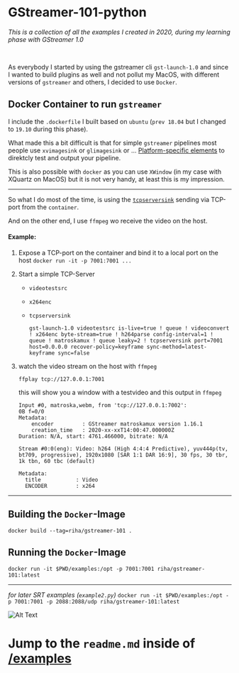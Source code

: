 # GStreamer-101-python
_This is a collection of all the examples I created in 2020, during my learning phase with GStreamer 1.0_

<br>

As everybody I started by using the gstreamer cli `gst-launch-1.0` and since I wanted to build plugins as well and not pollut my MacOS, with different versions of `gstreamer` and others, I decided to use `Docker`.

## Docker Container to run `gstreamer`

I include the `.dockerfile` I built based on `ubuntu` (`prev 18.04` but I changed to `19.10` during this phase).

What made this a bit difficult is that for simple `gstreamer` pipelines most people use `xvimagesink` or `glimagesink` or ... [ Platform-specific elements](https://gstreamer.freedesktop.org/documentation/tutorials/basic/platform-specific-elements.html?gi-language=python) to direktcly test and output your pipeline.

This is also possible with `docker` as you can use `XWindow` (in my case with XQuartz on MacOS) but it is not very handy, at least this is my impression.

---

So what I do most of the time, is using the [`tcpserversink`](https://gstreamer.freedesktop.org/documentation/tcp/tcpserversink.html?gi-language=python#tcpserversink-page) sending via TCP-port from the `container`.

And on the other end, I use `ffmpeg` wo receive the video on the host.

#### Example:

1. Expose a TCP-port on the container and bind it to a local port on the host `docker run -it -p 7001:7001 ...`

2. Start a simple TCP-Server
    - `videotestsrc`
    - `x264enc`
    - `tcpserversink` 

        `gst-launch-1.0
        videotestsrc is-live=true !
        queue ! videoconvert ! x264enc byte-stream=true !
        h264parse config-interval=1 ! queue ! matroskamux ! queue leaky=2 !
        tcpserversink port=7001 host=0.0.0.0 recover-policy=keyframe sync-method=latest-keyframe sync=false`

3. watch the video stream on the host with `ffmpeg`

    `ffplay tcp://127.0.0.1:7001`

    this will show you a window with a testvideo and this output in `ffmpeg`

    ```
    Input #0, matroska,webm, from 'tcp://127.0.0.1:7002':    
    0B f=0/0
    Metadata:
        encoder         : GStreamer matroskamux version 1.16.1
        creation_time   : 2020-xx-xxT14:00:47.000000Z
    Duration: N/A, start: 4761.466000, bitrate: N/A

    Stream #0:0(eng): Video: h264 (High 4:4:4 Predictive), yuv444p(tv, bt709, progressive), 1920x1080 [SAR 1:1 DAR 16:9], 30 fps, 30 tbr, 1k tbn, 60 tbc (default)

    Metadata:
      title           : Video
      ENCODER         : x264
    ```

---

## Building the `Docker`-Image

`docker build --tag=riha/gstreamer-101 .`

## Running the `Docker`-Image

`docker run -it $PWD/examples:/opt -p 7001:7001 riha/gstreamer-101:latest`

---

_for later SRT examples (`example2.py`)_
`docker run -it $PWD/examples:/opt -p 7001:7001 -p 2088:2088/udp riha/gstreamer-101:latest`


![Alt Text](https://media.giphy.com/media/3o7TKUM3IgJBX2as9O/giphy.gif)

# Jump to the `readme.md` inside of [/examples](https://github.com/michael-riha/gstreamer-101-python/tree/master/examples)
